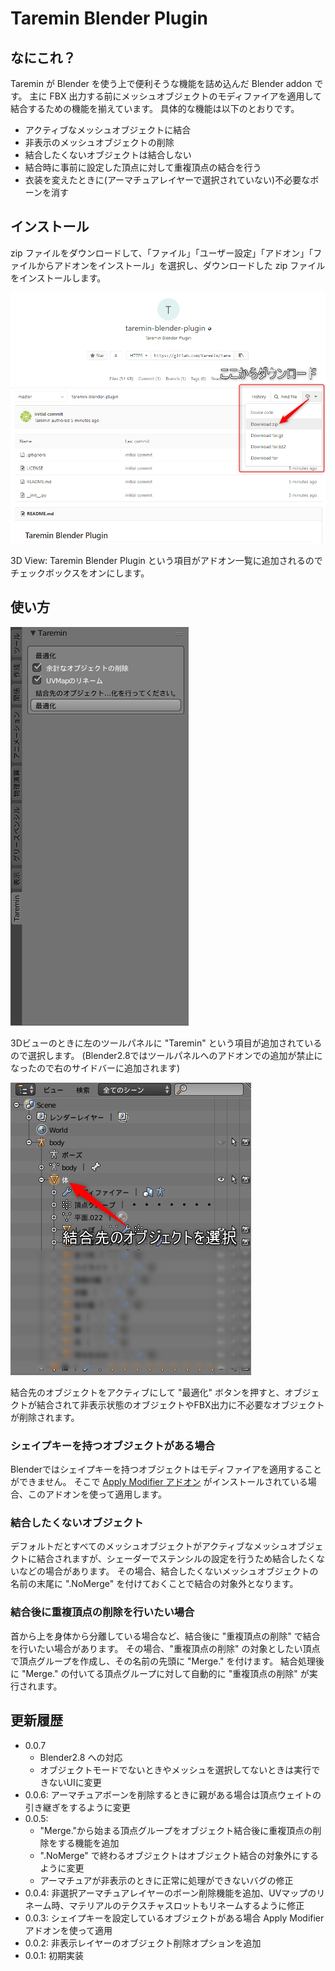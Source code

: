 # Taremin Blender Plugin

## なにこれ？

Taremin が Blender を使う上で便利そうな機能を詰め込んだ Blender addon です。
主に FBX 出力する前にメッシュオブジェクトのモディファイアを適用して結合するための機能を揃えています。
具体的な機能は以下のとおりです。

- アクティブなメッシュオブジェクトに結合
- 非表示のメッシュオブジェクトの削除
- 結合したくないオブジェクトは結合しない
- 結合時に事前に設定した頂点に対して重複頂点の結合を行う
- 衣装を変えたときに(アーマチュアレイヤーで選択されていない)不必要なボーンを消す


## インストール

zip ファイルをダウンロードして、「ファイル」「ユーザー設定」「アドオン」「ファイルからアドオンをインストール」を選択し、ダウンロードした zip ファイルをインストールします。

![ダウンロード方法](images/how_to_download.png)

3D View: Taremin Blender Plugin という項目がアドオン一覧に追加されるのでチェックボックスをオンにします。


## 使い方

![ツールパネル](images/toolpanel.png)

3Dビューのときに左のツールパネルに "Taremin" という項目が追加されているので選択します。
(Blender2.8ではツールパネルへのアドオンでの追加が禁止になったので右のサイドバーに追加されます)

![結合先のオブジェクトをアクティブにする](images/activate_mesh_object.png)

結合先のオブジェクトをアクティブにして "最適化" ボタンを押すと、オブジェクトが結合されて非表示状態のオブジェクトやFBX出力に不必要なオブジェクトが削除されます。

### シェイプキーを持つオブジェクトがある場合

Blenderではシェイプキーを持つオブジェクトはモディファイアを適用することができません。
そこで [Apply Modifier アドオン](https://sites.google.com/site/matosus304blendernotes/home/download) がインストールされている場合、このアドオンを使って適用します。

### 結合したくないオブジェクト

デフォルトだとすべてのメッシュオブジェクトがアクティブなメッシュオブジェクトに結合されますが、シェーダーでステンシルの設定を行うため結合したくないなどの場合があります。
その場合、結合したくないメッシュオブジェクトの名前の末尾に ".NoMerge" を付けておくことで結合の対象外となります。

### 結合後に重複頂点の削除を行いたい場合

首から上を身体から分離している場合など、結合後に "重複頂点の削除" で結合を行いたい場合があります。
その場合、"重複頂点の削除" の対象としたい頂点で頂点グループを作成し、その名前の先頭に "Merge." を付けます。
結合処理後に "Merge." の付いてる頂点グループに対して自動的に "重複頂点の削除" が実行されます。


## 更新履歴

- 0.0.7
  - Blender2.8 への対応
  - オブジェクトモードでないときやメッシュを選択してないときは実行できないUIに変更
- 0.0.6: アーマチュアボーンを削除するときに親がある場合は頂点ウェイトの引き継ぎをするように変更
- 0.0.5:
  - "Merge."から始まる頂点グループをオブジェクト結合後に重複頂点の削除をする機能を追加
  - ".NoMerge" で終わるオブジェクトはオブジェクト結合の対象外にするように変更
  - アーマチュアが非表示のときに正常に処理ができないバグの修正
- 0.0.4: 非選択アーマチュアレイヤーのボーン削除機能を追加、UVマップのリネーム時、マテリアルのテクスチャスロットもリネームするように修正
- 0.0.3: シェイプキーを設定しているオブジェクトがある場合 Apply Modifier アドオンを使って適用
- 0.0.2: 非表示レイヤーのオブジェクト削除オプションを追加
- 0.0.1: 初期実装
